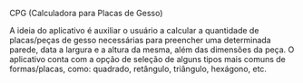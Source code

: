 CPG (Calculadora para Placas de Gesso)

A ideia do aplicativo é auxiliar o usuário a calcular a quantidade de placas/peças de gesso necessárias para preencher uma determinada parede, data a largura e a altura da mesma, além das dimensões da peça. O aplicativo conta com a opção de seleção de alguns tipos mais comuns de formas/placas, como: quadrado, retângulo, triângulo, hexágono, etc.
